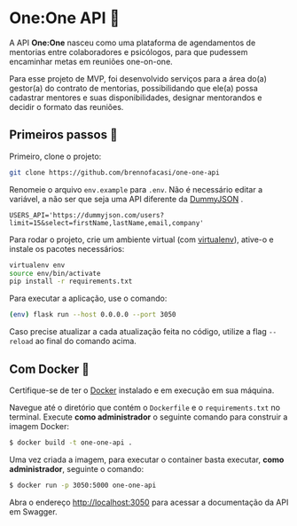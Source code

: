# One:One API 💬

A API **One:One** nasceu como uma plataforma de agendamentos de mentorias entre colaboradores e psicólogos, para que pudessem encaminhar metas em reuniões one-on-one.


Para esse projeto de MVP, foi desenvolvido serviços para a área do(a) gestor(a) do contrato de mentorias, possibilidando que ele(a) possa cadastrar mentores e suas disponibilidades, designar mentorandos e decidir o formato das reuniões.

## Primeiros passos 🚀

Primeiro, clone o projeto:
```bash
git clone https://github.com/brennofacasi/one-one-api
```

Renomeie o arquivo ```env.example``` para ```.env```. Não é necessário editar a variável, a não ser que seja uma API diferente da [DummyJSON](https://dummyjson.com/) .

```env
USERS_API='https://dummyjson.com/users?limit=15&select=firstName,lastName,email,company'
```

Para rodar o projeto, crie um ambiente virtual (com [virtualenv](https://virtualenv.pypa.io/en/latest/installation.html)), ative-o e instale os pacotes necessários:

```bash
virtualenv env
source env/bin/activate
pip install -r requirements.txt
```
Para executar a aplicação, use o comando:

```bash
(env) flask run --host 0.0.0.0 --port 3050
```
Caso precise atualizar a cada atualização feita no código, utilize a flag `--reload` ao final do comando acima.

## Com Docker 🐳

Certifique-se de ter o [Docker](https://docs.docker.com/engine/install/) instalado e em execução em sua máquina.

Navegue até o diretório que contém o ```Dockerfile``` e o ```requirements.txt``` no terminal.
Execute **como administrador** o seguinte comando para construir a imagem Docker:

```bash
$ docker build -t one-one-api .
```

Uma vez criada a imagem, para executar o container basta executar, **como administrador**, seguinte o comando:

```bash
$ docker run -p 3050:5000 one-one-api
```

Abra o endereço [http://localhost:3050](http://localhost:3050) para acessar a documentação da API em Swagger.